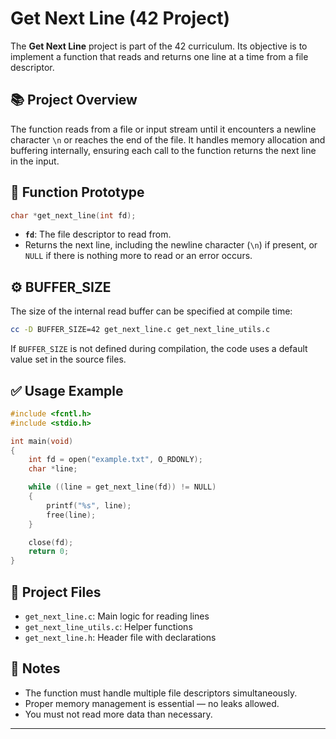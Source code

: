 # Get Next Line (42 Project)

The **Get Next Line** project is part of the 42 curriculum. Its objective is to implement a function that reads and returns one line at a time from a file descriptor.

## 📚 Project Overview

The function reads from a file or input stream until it encounters a newline character `\n` or reaches the end of the file. It handles memory allocation and buffering internally, ensuring each call to the function returns the next line in the input.

## 🧠 Function Prototype

```c
char *get_next_line(int fd);
```

- **`fd`**: The file descriptor to read from.
- Returns the next line, including the newline character (`\n`) if present, or `NULL` if there is nothing more to read or an error occurs.

## ⚙️ BUFFER_SIZE

The size of the internal read buffer can be specified at compile time:

```bash
cc -D BUFFER_SIZE=42 get_next_line.c get_next_line_utils.c
```

If `BUFFER_SIZE` is not defined during compilation, the code uses a default value set in the source files.

## ✅ Usage Example

```c
#include <fcntl.h>
#include <stdio.h>

int main(void)
{
    int fd = open("example.txt", O_RDONLY);
    char *line;

    while ((line = get_next_line(fd)) != NULL)
    {
        printf("%s", line);
        free(line);
    }

    close(fd);
    return 0;
}
```

## 📁 Project Files

- `get_next_line.c`: Main logic for reading lines
- `get_next_line_utils.c`: Helper functions
- `get_next_line.h`: Header file with declarations

## 📝 Notes

- The function must handle multiple file descriptors simultaneously.
- Proper memory management is essential — no leaks allowed.
- You must not read more data than necessary.

---

